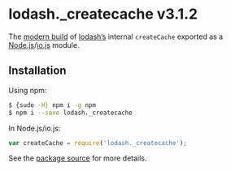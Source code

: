 # lodash._createcache v3.1.2

The [modern build](https://github.com/lodash/lodash/wiki/Build-Differences) of [lodash’s](https://lodash.com/) internal `createCache` exported as a [Node.js](https://nodejs.org/)/[io.js](https://iojs.org/) module.

## Installation

Using npm:

```bash
$ {sudo -H} npm i -g npm
$ npm i --save lodash._createcache
```

In Node.js/io.js:

```js
var createCache = require('lodash._createcache');
```

See the [package source](https://github.com/lodash/lodash/blob/3.1.2-npm-packages/lodash._createcache) for more details.
